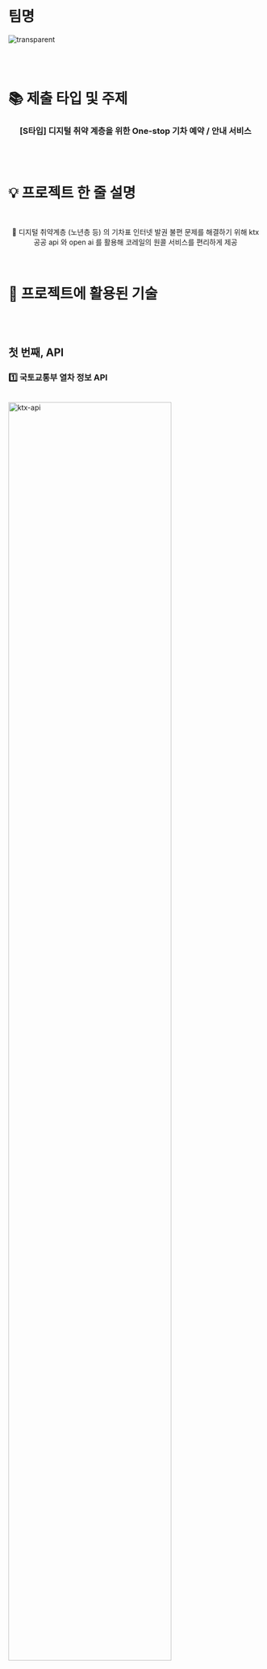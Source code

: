 # 팀명

![transparent](https://capsule-render.vercel.app/api?type=transparent&fontColor=04509f&text=QuarterGirit&height=150&fontSize=60&desc=쿼터기릿&descAlignY=75&descAlign=60)

<br>
</br>

# 📚 제출 타입 및 주제
<h3  align="center">[S타입] 디지털 취약 계층을 위한 One-stop 기차 예약 / 안내 서비스</h3>
<br>
</br>

# 💡 프로젝트 한 줄 설명
<br>
<p align="center">
🚀 디지털 취약계층 (노년층 등) 의 기차표 인터넷 발권 불편 문제를 해결하기 위해 ktx 공공 api 와 open ai 를 활용해 코레일의 원콜 서비스를 편리하게 제공
</p>
</br>


# 🔧 프로젝트에 활용된 기술
<br>
<br>
<h2>첫 번째, API</h2>
<h3>1️⃣ 국토교통부 열차 정보 API</h3>
<br>
<a href="https://ibb.co/LCqhmjL"><img src="https://i.ibb.co/mHYFkZL/ktx-api.png" alt="ktx-api" style="width:80%" border="0"></a>
</br>
<br>
<details>
<summary>상세 기술 명세서</summary>
<div markdown="1">

1. 입력받은 출발 장소, 도착 장소에서 경유하는 역을 받음 (이거는 findroad 쪽)
2. 출발역, 도착역, 그리고 입력받은 시간을 파이썬 코드에 입력
    1. 입력받은 시간은 202311151200일 경우, 20231115 / 1200 으로 분리해서 들어감
3. DB에서 출발역, 도착역의 역 코드를 가져옴
4. 역 코드, 처리한 시간을 기반으로 공공 데이터 api에 ktx 노선만을 요청, 받아옴
    1. 받아온 데이터의 처리 형식
    
    ```python
    {
        'charge' : row.adultcharge.text,
        'departure' : row.depplacename.text,
        'deptime' : datetime.strptime(row.depplandtime.text, '%Y%m%d%H%M%S'),
        'arrival' : row.arrplacename.text,
        'arrtime' : datetime.strptime(row.arrplandtime.text, '%Y%m%d%H%M%S'),
        'trainname' : row.traingradename.text,
        'trainno' : row.trainno.text
    }
    ```
    
5. 이를 json 형태로 처리, 웹 사이트에 동적으로 테이블화 해서 나타냄

</div>
</details>
<br>
<br>
<h3>2️⃣ TMAP 지오코딩 / 길찾기 API</h3>
<br>
<a href="https://ibb.co/5cN5xZ4"><img src="https://i.ibb.co/XJhzkHL/tmap-api.png" alt="tmap-api" style="width:80%" border="0"></a>
</br>
<br>
<details>
<summary>상세 기술 명세서</summary>
<div markdown="1">

안녕

</div>
</details>
<br>
<h2>두 번째, 인공지능</h2>
<br>
<br>
<details>
<summary>상세 기술 명세서</summary>
<div markdown="1">

안녕

</div>
</details>
<br>
<h2>세 번째, 서버</h2>
<h3> <a href="https://ibb.co/rpYPd4h"><img src="https://i.ibb.co/B6bDnqJ/Microsoft-Azure.png" alt="Microsoft-Azure" border="0" style="width:20px;"></a>  Azure Static Web Apps</h3>

Azure App Service Static Web Apps is a streamlined hosting option for developers building modern full-stack JavaScript web apps on Azure. Static Web Apps is tailored for apps with static front-end and optional dynamic back-end powered by Azure Functions serverless APIs. Static Web Apps feature: 
* A single unified workflow based on GitHub actions from source code to global availability in the cloud
* Integrated serverless APIs powered by Azure Functions to extend and evolve your app 
* Authentication and Authorization with flexible role and access definitions
 
To get started, follow the [Static Web Apps quickstart](https://docs.microsoft.com/en-us/azure/static-web-apps/getting-started?WT.mc_id=staticwebapps-docs-cxa) to build and deploy your first static web app in minutes. For more info about Static Web Apps, see the [Static Web Apps documentation](https://docs.microsoft.com/en-us/azure/static-web-apps/?WT.mc_id=build2020_swa-docs-cxa) and the guided learning paths in Microsoft Learn for [creating and publishing an Angular, React, Svelte, or Vue JavaScript app and API](https://docs.microsoft.com/en-us/learn/modules/publish-app-service-static-web-app-api/?WT.mc_id=build2020_swa-frameworks-cxa) or for [creating and publishing an app with the Gatsby static site generator](https://docs.microsoft.com/en-us/learn/modules/create-deploy-static-webapp-gatsby-app-service/?WT.mc_id=build2020_swa-sitegen-cxa).
<br>
<br>
<h3>Vanilla JavaScript App</h3>

[Azure Static Web Apps](https://docs.microsoft.com/azure/static-web-apps/overview) allows you to easily build JavaScript apps in minutes. Use this repo with the [quickstart](https://docs.microsoft.com/azure/static-web-apps/getting-started?tabs=vanilla-javascript) to build and customize a new static site.

This repo is used as a starter for a _very basic_ HTML web application using no front-end frameworks.

This repo has a dev container. This means if you open it inside a [GitHub Codespace](https://github.com/features/codespaces), or using [VS Code with the remote containers extension](https://code.visualstudio.com/docs/remote/containers), it will be opened inside a container with all the dependencies already installed.

<br>
<br>

<h3>👉🏻 Overview (한 눈에 보기) </h3>
<br>
<br>
<br>
<a href="https://ibb.co/hH8bhkF"><img src="https://i.ibb.co/wC6V3Th/tech-image.png" alt="tech-image" border="0" style="width:80%"></a>
</br>
<br>
<br>
<h3>✦ 개발 환경</h3>

- Python >= 3.10
  
- Node >= v16.xx.xx

- Windows / Mac OS

  
<br/>
<h3>✦ 설치 및 실행 방법</h3>

    // Azure static web app 설치
    npm install -g @azure/static-web-apps-cli

    // node 패키지 설치
    npm shrinkwrap
    npm install

    // 파이썬 모듈 설치
    pip install -r requirements.txt

    // 실행
    swa start src --api-location api
    
<br/>
<h3>✦ 주의사항</h3>
1. DB 접근, API 키 등 실행 과정에서 필요한 주요 변수를 수정할 필요가 있음.<br/><br/>
2. Windows와 Mac에 따라 python 코드 동작이 다르게 됨.<br/>


- Windows
    
    python ./ktx_schedule/ktx_api.py {변수들}


- Mac OS

    python3 ./ktx_schedule/ktx_api.py {변수들}


위와 같이 python을 기반으로 코드 수정이 OS에 맞게 이뤄져야 함.

<br>
</br>

# 💻 시연영상

### 🔥 데모 영상입니다. [Watch Video - SMARTUS](https://youtu.be/K0PAryFDTk8)

<br>
</br>

# 🙆‍♀️ Team Info

| 김민주 | 김영효 | 이은지 | 최희정 |
| :---: | :---: | :---: | :---: |
| <a href="https://github.com/Kimminju0831"><img src="https://avatars.githubusercontent.com/u/71652881?v=4" alt="Kimminju0831" width="100" height="100"></a> | <a href="https://github.com/kkyh12180"><img src="https://avatars.githubusercontent.com/u/80297525?v=4" alt="kkyh12180" width="100" height="100"></a> | <a href="https://github.com/leeeeunji"><img src="https://avatars.githubusercontent.com/u/72423836?v=4" alt="leeeeunji" width="100" height="100"></a> | <a href="https://github.com/hdddhdd"><img src="https://avatars.githubusercontent.com/u/71762328?v=4" alt="hdddhdd" width="100" height="100"></a> |
| 팀장 [📨](mailto:nuly08@naver.com)| 팀원 [📨](mailto:kyh12180@gmail.com) | 팀원 [📨](mailto:leeej106@knu.ac.kr) | 팀원 [📨](mailto:nuly08@naver.com) |

